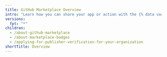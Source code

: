 ```yaml
---
title: GitHub Marketplace Overview
intro: "Learn how you can share your app or action with the {% data variables.product.company_short %} community on {% data variables.product.prodname_marketplace %}."
versions:
  fpt: "*"
children:
  - /about-github-marketplace
  - /about-marketplace-badges
  - /applying-for-publisher-verification-for-your-organization
shortTitle: Overview
---
```

